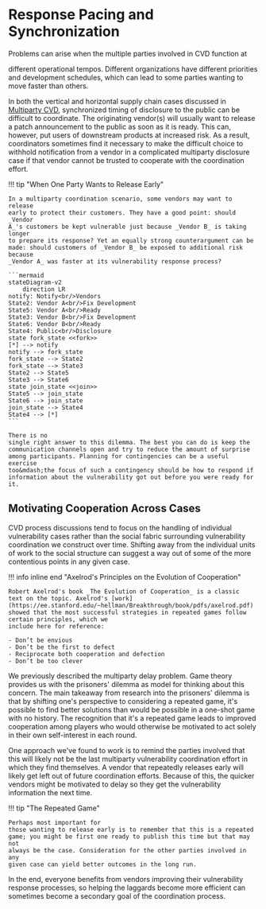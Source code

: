 # Response Pacing and Synchronization

<!--start-->Problems can arise when the multiple parties involved in CVD function at
different operational tempos. Different organizations have different
priorities and development schedules, which can lead to some parties
wanting to move faster than others.<!--end-->

In both the vertical and horizontal supply
chain cases discussed in [Multiparty CVD](mpcvd.md), synchronized timing of disclosure to the
public can be difficult to coordinate. The originating vendor(s) will
usually want to release a patch announcement to the public as soon as it
is ready. This can, however, put users of downstream products at
increased risk. As a result, coordinators sometimes find it necessary to
make the difficult choice to withhold notification from a vendor in a
complicated multiparty disclosure case if that vendor cannot be trusted
to cooperate with the coordination effort.

!!! tip "When One Party Wants to Release Early"

    In a multiparty coordination scenario, some vendors may want to release
    early to protect their customers. They have a good point: should _Vendor
    A_'s customers be kept vulnerable just because _Vendor B_ is taking longer
    to prepare its response? Yet an equally strong counterargument can be
    made: should customers of _Vendor B_ be exposed to additional risk because
    _Vendor A_ was faster at its vulnerability response process? 

    ```mermaid
    stateDiagram-v2
        direction LR
    notify: Notify<br/>Vendors
    State2: Vendor A<br/>Fix Development
    State5: Vendor A<br/>Ready
    State3: Vendor B<br/>Fix Development
    State6: Vendor B<br/>Ready
    State4: Public<br/>Disclosure
    state fork_state <<fork>>
    [*] --> notify
    notify --> fork_state
    fork_state --> State2
    fork_state --> State3
    State2 --> State5
    State3 --> State6
    state join_state <<join>>
    State5 --> join_state
    State6 --> join_state
    join_state --> State4
    State4 --> [*]
    ```

    There is no
    single right answer to this dilemma. The best you can do is keep the
    communication channels open and try to reduce the amount of surprise
    among participants. Planning for contingencies can be a useful exercise
    too&mdash;the focus of such a contingency should be how to respond if
    information about the vulnerability got out before you were ready for
    it.

## Motivating Cooperation Across Cases

CVD process discussions tend to focus on the handling of individual
vulnerability cases rather than the social fabric surrounding
vulnerability coordination we construct over time. Shifting away from
the individual units of work to the social structure can suggest a way
out of some of the more contentious points in any given case.

!!! info inline end "Axelrod's Principles on the Evolution of Cooperation"

    Robert Axelrod's book _The Evolution of Cooperation_ is a classic 
    text on the topic. Axelrod's [work](https://ee.stanford.edu/~hellman/Breakthrough/book/pdfs/axelrod.pdf)
    showed that the most successful strategies in repeated games follow certain principles, which we
    include here for reference:
        
    - Don’t be envious
    - Don’t be the first to defect
    - Reciprocate both cooperation and defection
    - Don’t be too clever

We previously described the multiparty delay problem. Game theory
provides us with the prisoners' dilemma as model for thinking about
this concern. The main takeaway from research into the prisoners'
dilemma is that by shifting one's perspective to considering a repeated
game, it's possible to find better solutions than would be possible in
a one-shot game with no history. The recognition that it's a repeated
game leads to improved cooperation among players who would otherwise be
motivated to act solely in their own self-interest in each round.

One approach we've found to work is to remind the parties involved that
this will likely not be the last multiparty vulnerability coordination
effort in which they find themselves. A vendor that repeatedly releases
early will likely get left out of future coordination efforts. Because
of this, the quicker vendors might be motivated to delay so they get the
vulnerability information the next time. 

!!! tip "The Repeated Game"

    Perhaps most important for
    those wanting to release early is to remember that this is a repeated
    game; you might be first one ready to publish this time but that may not
    always be the case. Consideration for the other parties involved in any
    given case can yield better outcomes in the long run.

In the end, everyone benefits from vendors improving their vulnerability
response processes, so helping the laggards become more efficient can
sometimes become a secondary goal of the coordination process.

